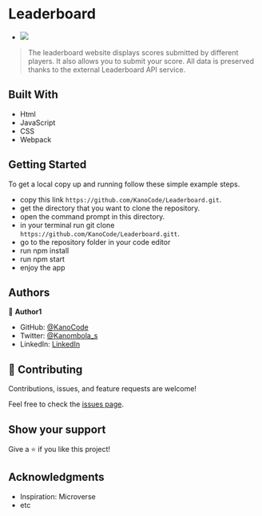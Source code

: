 # Leaderboard
- ![](https://img.shields.io/badge/Microverse-blueviolet)





> The leaderboard website displays scores submitted by different players. It also allows you to submit your score. All data is preserved thanks to the external Leaderboard API service.



## Built With

- Html
- JavaScript
- CSS
- Webpack

## Getting Started

To get a local copy up and running follow these simple example steps.

- copy this link `https://github.com/KanoCode/Leaderboard.git`.
- get the directory that you want to clone the repository.
- open the command prompt in this directory.
- in your terminal run git clone `https://github.com/KanoCode/Leaderboard.gitt`.
- go to the repository folder in your code editor
- run npm install
- run npm start
- enjoy the app

## Authors

👤 **Author1**

- GitHub: [@KanoCode](https://github.com/KanoCode)
- Twitter: [@Kanombola_s](https://twitter.com/Kanombola_s)
- LinkedIn: [LinkedIn](https://www.linkedin.com/in/kanombola-kanombola-a38b061a4/)

## 🤝 Contributing

Contributions, issues, and feature requests are welcome!

Feel free to check the [issues page](../../issues/).

## Show your support

Give a ⭐️ if you like this project!

## Acknowledgments

- Inspiration: Microverse
- etc
